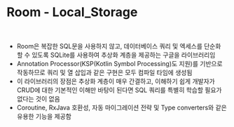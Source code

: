 # Room - Local_Storage

<br>

* Room은 복잡한 SQL문을 사용하지 않고, 데이터베이스 쿼리 및 엑세스를 단순화 할 수 있도록 SQLite를 사용하여 추상화 계층을 제공하는 구글을 라이브러리임
* Annotation Processor(KSP(Kotlin Symbol Processing)도 지원)를 기반으로 작동하므로 쿼리 및 열 삽입과 같은 구현은 모두 컴파일 타임에 생성됨
* 이 라이브러리의 장점은 추상화 계층이 매우 간결하고, 이해하기 쉽게 개발자가 CRUD에 대한 기본적인 이해만 바탕이 된다면 SQL 쿼리를 특별히 학습할 필요가 없다는 것이 없음
* Coroutine, RxJava 호환성, 자동 마이그레이션 전략 및 Type converters와 같은 유용한 기능을 제공함